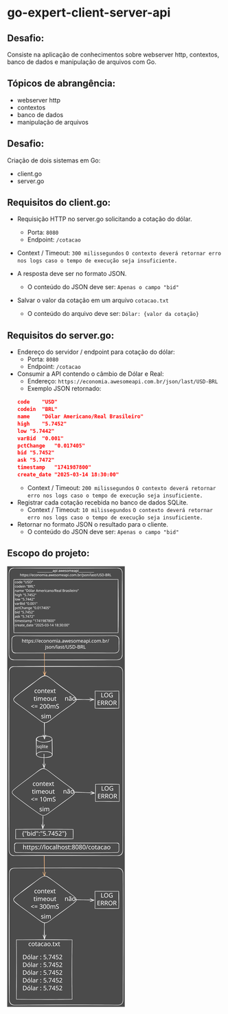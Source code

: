 # go-expert-client-server-api

## Desafio:
Consiste na aplicação de conhecimentos sobre webserver http, contextos,
banco de dados e manipulação de arquivos com Go.

## Tópicos de abrangência:

- webserver http
- contextos
- banco de dados
- manipulação de arquivos

## Desafio:
Criação de dois sistemas em Go:
- client.go
- server.go

## Requisitos do client.go:
- Requisição HTTP no server.go solicitando a cotação do dólar.
    - Porta:
    `8080`
    - Endpoint:
    `/cotacao`
- Context / Timeout:
    `300 milissegundos`
    `O contexto deverá retornar erro nos logs caso o tempo de execução seja insuficiente.`
- A resposta deve ser no formato JSON. 
    - O conteúdo do JSON deve ser:
    `Apenas o campo "bid"`

- Salvar o valor da cotação em um arquivo `cotacao.txt`
    - O conteúdo do arquivo deve ser:
    `Dólar: {valor da cotação}`

## Requisitos do server.go:
- Endereço do servidor / endpoint para cotação do dólar:
    - Porta:
    `8080`
    - Endpoint:
    `/cotacao`
- Consumir a API contendo o câmbio de Dólar e Real:
    - Endereço: 
    `https://economia.awesomeapi.com.br/json/last/USD-BRL`
    - Exemplo JSON retornado:
    ```json
    code	"USD"
    codein	"BRL"
    name	"Dólar Americano/Real Brasileiro"
    high	"5.7452"
    low	"5.7442"
    varBid	"0.001"
    pctChange	"0.017405"
    bid	"5.7452"
    ask	"5.7472"
    timestamp	"1741987800"
    create_date	"2025-03-14 18:30:00"
    ```
    - Context / Timeout: 
    `200 milissegundos`
    `O contexto deverá retornar erro nos logs caso o tempo de execução seja insuficiente.`
- Registrar cada cotação recebida no banco de dados SQLite.
    - Context / Timeout:
    `10 milissegundos`
    `O contexto deverá retornar erro nos logs caso o tempo de execução seja insuficiente.`
- Retornar no formato JSON o resultado para o cliente.
    - O conteúdo do JSON deve ser:
    `Apenas o campo "bid"`

## Escopo do projeto:

<img title="a title" alt="Alt text" src="/escopo/clienteServer.svg">
